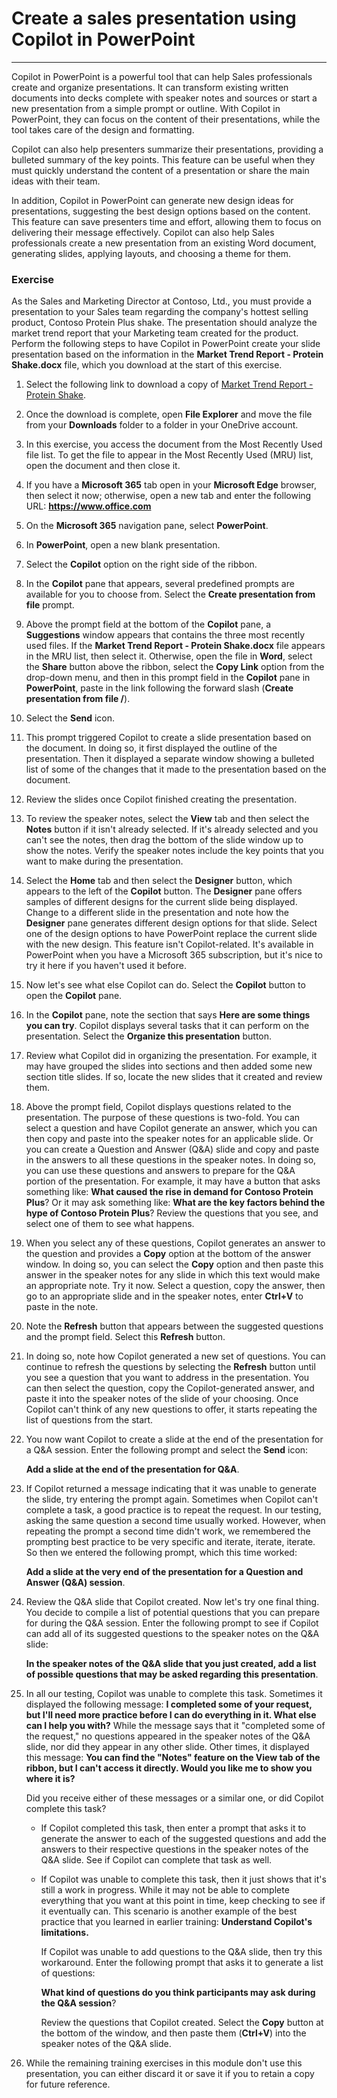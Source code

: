 
# Create a sales presentation using Copilot in PowerPoint
---
Copilot in PowerPoint is a powerful tool that can help Sales professionals create and organize presentations. It can transform existing written documents into decks complete with speaker notes and sources or start a new presentation from a simple prompt or outline. With Copilot in PowerPoint, they can focus on the content of their presentations, while the tool takes care of the design and formatting.

Copilot can also help presenters summarize their presentations, providing a bulleted summary of the key points. This feature can be useful when they must quickly understand the content of a presentation or share the main ideas with their team.

In addition, Copilot in PowerPoint can generate new design ideas for presentations, suggesting the best design options based on the content. This feature can save presenters time and effort, allowing them to focus on delivering their message effectively. Copilot can also help Sales professionals create a new presentation from an existing Word document, generating slides, applying layouts, and choosing a theme for them.

### Exercise

As the Sales and Marketing Director at Contoso, Ltd., you must provide a presentation to your Sales team regarding the company's hottest selling product, Contoso Protein Plus shake. The presentation should analyze the market trend report that your Marketing team created for the product. Perform the following steps to have Copilot in PowerPoint create your slide presentation based on the information in the **Market Trend Report - Protein Shake.docx** file, which you download at the start of this exercise.

1.  Select the following link to download a copy of [Market Trend Report - Protein Shake](https://go.microsoft.com/fwlink/?linkid=2268827).
2.  Once the download is complete, open **File Explorer** and move the file from your **Downloads** folder to a folder in your OneDrive account.
3.  In this exercise, you access the document from the Most Recently Used file list. To get the file to appear in the Most Recently Used (MRU) list, open the document and then close it.
4.  If you have a **Microsoft 365** tab open in your **Microsoft Edge** browser, then select it now; otherwise, open a new tab and enter the following URL: **https://www.office.com**
5.  On the **Microsoft 365** navigation pane, select **PowerPoint**.
6.  In **PowerPoint**, open a new blank presentation.
7.  Select the **Copilot** option on the right side of the ribbon.
8.  In the **Copilot** pane that appears, several predefined prompts are available for you to choose from. Select the **Create presentation from file** prompt.
9.  Above the prompt field at the bottom of the **Copilot** pane, a **Suggestions** window appears that contains the three most recently used files. If the **Market Trend Report - Protein Shake.docx** file appears in the MRU list, then select it. Otherwise, open the file in **Word**, select the **Share** button above the ribbon, select the **Copy Link** option from the drop-down menu, and then in this prompt field in the **Copilot** pane in **PowerPoint**, paste in the link following the forward slash (**Create presentation from file /**).
10. Select the **Send** icon.
11. This prompt triggered Copilot to create a slide presentation based on the document. In doing so, it first displayed the outline of the presentation. Then it displayed a separate window showing a bulleted list of some of the changes that it made to the presentation based on the document.
12. Review the slides once Copilot finished creating the presentation.
13. To review the speaker notes, select the **View** tab and then select the **Notes** button if it isn't already selected. If it's already selected and you can't see the notes, then drag the bottom of the slide window up to show the notes. Verify the speaker notes include the key points that you want to make during the presentation.
14. Select the **Home** tab and then select the **Designer** button, which appears to the left of the **Copilot** button. The **Designer** pane offers samples of different designs for the current slide being displayed. Change to a different slide in the presentation and note how the **Designer** pane generates different design options for that slide. Select one of the design options to have PowerPoint replace the current slide with the new design. This feature isn't Copilot-related. It's available in PowerPoint when you have a Microsoft 365 subscription, but it's nice to try it here if you haven't used it before.
15. Now let's see what else Copilot can do. Select the **Copilot** button to open the **Copilot** pane.
16. In the **Copilot** pane, note the section that says **Here are some things you can try**. Copilot displays several tasks that it can perform on the presentation. Select the **Organize this presentation** button.
17. Review what Copilot did in organizing the presentation. For example, it may have grouped the slides into sections and then added some new section title slides. If so, locate the new slides that it created and review them.
18. Above the prompt field, Copilot displays questions related to the presentation. The purpose of these questions is two-fold. You can select a question and have Copilot generate an answer, which you can then copy and paste into the speaker notes for an applicable slide. Or you can create a Question and Answer (Q&A) slide and copy and paste in the answers to all these questions in the speaker notes. In doing so, you can use these questions and answers to prepare for the Q&A portion of the presentation. For example, it may have a button that asks something like: **What caused the rise in demand for Contoso Protein Plus**? Or it may ask something like: **What are the key factors behind the hype of Contoso Protein Plus**? Review the questions that you see, and select one of them to see what happens.
19. When you select any of these questions, Copilot generates an answer to the question and provides a **Copy** option at the bottom of the answer window. In doing so, you can select the **Copy** option and then paste this answer in the speaker notes for any slide in which this text would make an appropriate note. Try it now. Select a question, copy the answer, then go to an appropriate slide and in the speaker notes, enter **Ctrl+V** to paste in the note.
20. Note the **Refresh** button that appears between the suggested questions and the prompt field. Select this **Refresh** button.
21. In doing so, note how Copilot generated a new set of questions. You can continue to refresh the questions by selecting the **Refresh** button until you see a question that you want to address in the presentation. You can then select the question, copy the Copilot-generated answer, and paste it into the speaker notes of the slide of your choosing. Once Copilot can't think of any new questions to offer, it starts repeating the list of questions from the start.
22. You now want Copilot to create a slide at the end of the presentation for a Q&A session. Enter the following prompt and select the **Send** icon:
    
    **Add a slide at the end of the presentation for Q&A**.
23. If Copilot returned a message indicating that it was unable to generate the slide, try entering the prompt again. Sometimes when Copilot can't complete a task, a good practice is to repeat the request. In our testing, asking the same question a second time usually worked. However, when repeating the prompt a second time didn't work, we remembered the prompting best practice to be very specific and iterate, iterate, iterate. So then we entered the following prompt, which this time worked:
    
    **Add a slide at the very end of the presentation for a Question and Answer (Q&A) session**.
24. Review the Q&A slide that Copilot created. Now let's try one final thing. You decide to compile a list of potential questions that you can prepare for during the Q&A session. Enter the following prompt to see if Copilot can add all of its suggested questions to the speaker notes on the Q&A slide:
    
    **In the speaker notes of the Q&A slide that you just created, add a list of possible questions that may be asked regarding this presentation**.
25. In all our testing, Copilot was unable to complete this task. Sometimes it displayed the following message: **I completed some of your request, but I'll need more practice before I can do everything in it. What else can I help you with?** While the message says that it "completed some of the request," no questions appeared in the speaker notes of the Q&A slide, nor did they appear in any other slide. Other times, it displayed this message: **You can find the "Notes" feature on the View tab of the ribbon, but I can't access it directly. Would you like me to show you where it is?**
    
    Did you receive either of these messages or a similar one, or did Copilot complete this task?
    
    
     -  If Copilot completed this task, then enter a prompt that asks it to generate the answer to each of the suggested questions and add the answers to their respective questions in the speaker notes of the Q&A slide. See if Copilot can complete that task as well.
     -  If Copilot was unable to complete this task, then it just shows that it's still a work in progress. While it may not be able to complete everything that you want at this point in time, keep checking to see if it eventually can. This scenario is another example of the best practice that you learned in earlier training: **Understand Copilot's limitations.**
        
        If Copilot was unable to add questions to the Q&A slide, then try this workaround. Enter the following prompt that asks it to generate a list of questions:
        
        **What kind of questions do you think participants may ask during the Q&A session**?
        
        Review the questions that Copilot created. Select the **Copy** button at the bottom of the window, and then paste them (**Ctrl+V**) into the speaker notes of the Q&A slide.
26. While the remaining training exercises in this module don't use this presentation, you can either discard it or save it if you to retain a copy for future reference.
